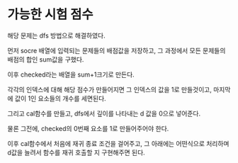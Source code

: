# 가능한 시험 점수

해당 문제는 dfs 방법으로 해결하였다.

먼저 socre 배열에 입력되는 문제들의 배점값을 저장하고, 그 과정에서 모든 문제들의 배점의 합인 sum값을 구했다.

이후 checked라는 배열을 sum+1크기로 만든다.

각각의 인덱스에 대해 해당 점수가 만들어지면 그 인덱스의 값을 1로 만들것이고, 마지막에 값이 1인 요소들의 개수를 세면된다.

그리고 cal함수를 만들고, dfs에서 깊이를 나타내는 d 값을 0으로 넣어준다.

물론 그전에, checked의 0번째 요소를 1로 만들어주어야 한다.



이후 cal함수에서 처음에 재귀 종료 조건을 걸어주고, 그 아래에는 어떤식으로 처리하며 d값을 늘려서 함수를 재귀 호출할 지 구현해주면 된다.
